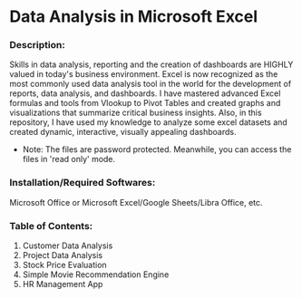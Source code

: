 # Data Analysis in Microsoft Excel



### Description: 

Skills in data analysis, reporting and the creation of dashboards are HIGHLY valued in today's business environment. Excel is now recognized as the most commonly used data analysis tool in the world for the development of reports, data analysis, and dashboards.
I have mastered advanced Excel formulas and tools from Vlookup to Pivot Tables and created graphs and visualizations that summarize critical business insights.
Also, in this repository, I have used my knowledge to analyze some excel datasets and created dynamic, interactive, visually appealing dashboards.

* Note: The files are password protected. Meanwhile, you can access the files in 'read only' mode.


### Installation/Required Softwares: 

Microsoft Office or Microsoft Excel/Google Sheets/Libra Office, etc.


### Table of Contents: 

1. Customer Data Analysis
2. Project Data Analysis
3. Stock Price Evaluation
4. Simple Movie Recommendation Engine
5. HR Management App

